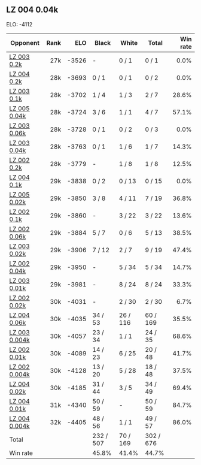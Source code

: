 ## LZ 004 0.04k ##

ELO: -4112

Opponent | Rank | ELO | Black | White | Total | Win rate
---------|-----:|----:|-------|-------|-------|-------:
[LZ 003 0.2k](LZ%20003%200.2k.md) | 27k | -3526 | - | 0 / 1 | 0 / 1 | 0.0%
[LZ 004 0.2k](LZ%20004%200.2k.md) | 28k | -3693 | 0 / 1 | 0 / 1 | 0 / 2 | 0.0%
[LZ 003 0.1k](LZ%20003%200.1k.md) | 28k | -3702 | 1 / 4 | 1 / 3 | 2 / 7 | 28.6%
[LZ 005 0.04k](LZ%20005%200.04k.md) | 28k | -3724 | 3 / 6 | 1 / 1 | 4 / 7 | 57.1%
[LZ 003 0.06k](LZ%20003%200.06k.md) | 28k | -3728 | 0 / 1 | 0 / 2 | 0 / 3 | 0.0%
[LZ 003 0.04k](LZ%20003%200.04k.md) | 28k | -3763 | 0 / 1 | 1 / 6 | 1 / 7 | 14.3%
[LZ 002 0.2k](LZ%20002%200.2k.md) | 28k | -3779 | - | 1 / 8 | 1 / 8 | 12.5%
[LZ 004 0.1k](LZ%20004%200.1k.md) | 29k | -3838 | 0 / 2 | 0 / 13 | 0 / 15 | 0.0%
[LZ 005 0.02k](LZ%20005%200.02k.md) | 29k | -3850 | 3 / 8 | 4 / 11 | 7 / 19 | 36.8%
[LZ 002 0.1k](LZ%20002%200.1k.md) | 29k | -3860 | - | 3 / 22 | 3 / 22 | 13.6%
[LZ 002 0.06k](LZ%20002%200.06k.md) | 29k | -3884 | 5 / 7 | 0 / 6 | 5 / 13 | 38.5%
[LZ 003 0.02k](LZ%20003%200.02k.md) | 29k | -3906 | 7 / 12 | 2 / 7 | 9 / 19 | 47.4%
[LZ 002 0.04k](LZ%20002%200.04k.md) | 29k | -3950 | - | 5 / 34 | 5 / 34 | 14.7%
[LZ 003 0.01k](LZ%20003%200.01k.md) | 29k | -3981 | - | 8 / 24 | 8 / 24 | 33.3%
[LZ 002 0.02k](LZ%20002%200.02k.md) | 30k | -4031 | - | 2 / 30 | 2 / 30 | 6.7%
[LZ 004 0.06k](LZ%20004%200.06k.md) | 30k | -4035 | 34 / 53 | 26 / 116 | 60 / 169 | 35.5%
[LZ 003 0.004k](LZ%20003%200.004k.md) | 30k | -4057 | 23 / 34 | 1 / 1 | 24 / 35 | 68.6%
[LZ 002 0.01k](LZ%20002%200.01k.md) | 30k | -4089 | 14 / 23 | 6 / 25 | 20 / 48 | 41.7%
[LZ 002 0.004k](LZ%20002%200.004k.md) | 30k | -4128 | 13 / 20 | 5 / 28 | 18 / 48 | 37.5%
[LZ 004 0.02k](LZ%20004%200.02k.md) | 30k | -4185 | 31 / 44 | 3 / 5 | 34 / 49 | 69.4%
[LZ 004 0.01k](LZ%20004%200.01k.md) | 31k | -4340 | 50 / 59 | - | 50 / 59 | 84.7%
[LZ 004 0.004k](LZ%20004%200.004k.md) | 32k | -4405 | 48 / 56 | 1 / 1 | 49 / 57 | 86.0%
Total | | | 232 / 507 | 70 / 169 | 302 / 676 | 
Win rate| | | 45.8% | 41.4% | 44.7% | 
